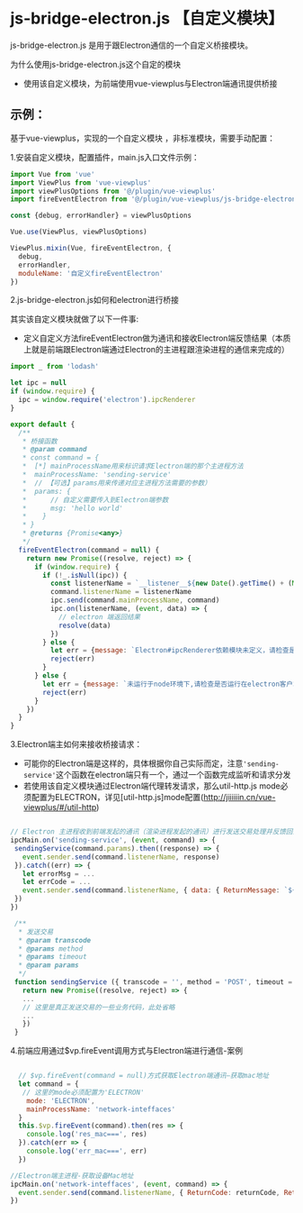 # js-bridge-electron.js 【自定义模块】

js-bridge-electron.js 是用于跟Electron通信的一个自定义桥接模块。

为什么使用js-bridge-electron.js这个自定的模块

+ 使用该自定义模块，为前端使用vue-viewplus与Electron端通讯提供桥接

## 示例：

基于vue-viewplus，实现的一个自定义模块 ，非标准模块，需要手动配置：

1.安装自定义模块，配置插件，main.js入口文件示例：

```js
import Vue from 'vue'
import ViewPlus from 'vue-viewplus'
import viewPlusOptions from '@/plugin/vue-viewplus'
import fireEventElectron from '@/plugin/vue-viewplus/js-bridge-electron.js'

const {debug, errorHandler} = viewPlusOptions

Vue.use(ViewPlus, viewPlusOptions)

ViewPlus.mixin(Vue, fireEventElectron, {
  debug,
  errorHandler,
  moduleName: '自定义fireEventElectron'
})
```

2.js-bridge-electron.js如何和electron进行桥接

其实该自定义模块就做了以下一件事:
+ 定义自定义方法fireEventElectron做为通讯和接收Electron端反馈结果（本质上就是前端跟Electron端通过Electron的主进程跟渲染进程的通信来完成的）

```js
import _ from 'lodash'

let ipc = null
if (window.require) {
  ipc = window.require('electron').ipcRenderer
}

export default {
  /**
   * 桥接函数
   * @param command
   * const command = {
   *  [*] mainProcessName用来标识请求Electron端的那个主进程方法
   *  mainProcessName: 'sending-service'
   *  // 【可选】params用来传递对应主进程方法需要的参数）
   *  params: {
   *      // 自定义需要传入到Electron端参数
   *      msg: 'hello world'
   *    }
   * }
   * @returns {Promise<any>}
   */
  fireEventElectron(command = null) {
    return new Promise((resolve, reject) => {
      if (window.require) {
        if (!_.isNull(ipc)) {
          const listenerName = `__listener__${new Date().getTime() + (Math.random() * 10).toFixed(5).toString().replace('.', '')}`
          command.listenerName = listenerName
          ipc.send(command.mainProcessName, command)
          ipc.on(listenerName, (event, data) => {
            // electron 端返回结果
            resolve(data)
          })
        } else {
          let err = {message: `Electron#ipcRenderer依赖模块未定义，请检查是否运行在electron客户端`, code: `NOT_FIND_ELECTRON_IPCRENDERER[前端]`}
          reject(err)
        }
      } else {
        let err = {message: `未运行于node环境下,请检查是否运行在electron客户端`, code: `NOT_RUN_NODE[前端]`}
        reject(err)
      }
    })
  }
}

```

3.Electron端主如何来接收桥接请求：

 + 可能你的Electron端是这样的，具体根据你自己实际而定，注意`'sending-service'`这个函数在electron端只有一个，通过一个函数完成监听和请求分发
 + 若使用该自定义模块通过Electron端代理转发请求，那么util-http.js mode必须配置为ELECTRON，详见[util-http.js]mode配置(http://jiiiiiin.cn/vue-viewplus/#/util-http)

 ```js

 // Electron 主进程收到前端发起的通讯（渲染进程发起的通讯）进行发送交易处理并反馈回去
ipcMain.on('sending-service', (event, command) => {
  sendingService(command.params).then((response) => {
    event.sender.send(command.listenerName, response)
  }).catch((err) => {
    let errorMsg = ...
    let errCode = ...
    event.sender.send(command.listenerName, { data: { ReturnMessage: `${errorMsg}`, ReturnCode: `${errCode}ELECTRON` } })
  })
})

  /**
   * 发送交易
   * @param transcode
   * @params method
   * @params timeout
   * @param params
   */
  function sendingService ({ transcode = '', method = 'POST', timeout = 60000, params = {} } = {}) {
    return new Promise((resolve, reject) => {
    ...
    // 这里是真正发送交易的一些业务代码，此处省略
    ...
    })
  }

  ```

 4.前端应用通过$vp.fireEvent调用方式与Electron端进行通信-案例

```js

  // $vp.fireEvent(command = null)方式获取Electron端通讯—获取mac地址
  let command = {
   // 这里的mode必须配置为'ELECTRON'
    mode: 'ELECTRON',
    mainProcessName: 'network-inteffaces'
  }
  this.$vp.fireEvent(command).then(res => {
    console.log('res_mac===', res)
  }).catch(err => {
    console.log('err_mac===', err)
  })

//Electron端主进程-获取设备Mac地址
ipcMain.on('network-inteffaces', (event, command) => {
  event.sender.send(command.listenerName, { ReturnCode: returnCode, ReturnMessage: returnMessage, data: { MacAddress: macAddress } })
})
```

